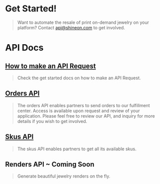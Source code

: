 # Get Started!
> Want to automate the resale of print on-demand jewelry on your platform? 
Contact api@shineon.com to get involved.

# API Docs

## [How to make an API Request](https://github.com/ShineOnCom/api/wiki/How-to-make-an-API-Request)
> Check the get started docs on how to make an API Request.

## [Orders API](https://github.com/ShineOnCom/api/wiki/Orders-API)

> The orders API enables partners to send orders to our fulfillment center. Access is available upon request and review of your application. Please feel free to review our API, and inquiry for more details if you wish to get involved.

## [Skus API](https://github.com/ShineOnCom/api/wiki/Skus-API)

> The skus API enables partners to get all its available skus.

## Renders API ~ Coming Soon

> Generate beautiful jewelry renders on the fly.
